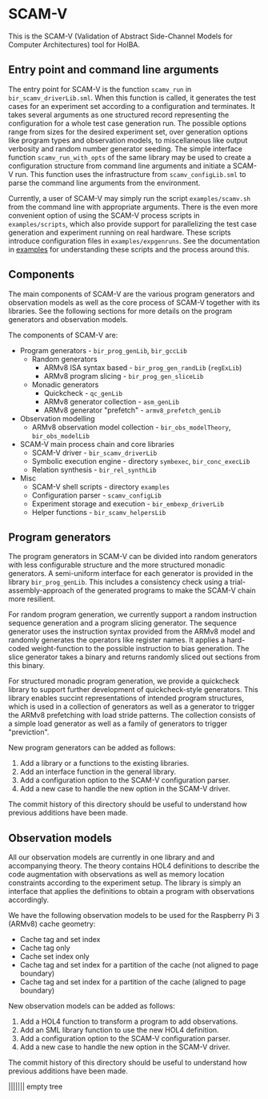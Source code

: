 # SCAM-V
This is the SCAM-V (Validation of Abstract Side-Channel Models for Computer Architectures) tool for HolBA.


## Entry point and command line arguments
The entry point for SCAM-V is the function `scamv_run` in `bir_scamv_driverLib.sml`.
When this function is called, it generates the test cases for an experiment set according to a configuration and terminates.
It takes several arguments as one structured record representing the configuration for a whole test case generation run.
The possible options range from sizes for the desired experiment set, over generation options like program types and observation models, to miscellaneous like output verbosity and random number generator seeding.
The simple interface function `scamv_run_with_opts` of the same library may be used to create a configuration structure from command line arguments and initiate a SCAM-V run.
This function uses the infrastructure from `scamv_configLib.sml` to parse the command line arguments from the environment.

Currently, a user of SCAM-V may simply run the script `examples/scamv.sh` from the command line with appropriate arguments.
There is the even more convenient option of using the SCAM-V process scripts in `examples/scripts`, which also provide support for parallelizing the test case generation and experiment running on real hardware.
These scripts introduce configuration files in `examples/expgenruns`.
See the documentation in [examples](https://github.com/kth-step/HolBA/tree/dev_scamv/src/tools/scamv/examples) for understanding these scripts and the process around this.


## Components
The main components of SCAM-V are the various program generators and observation models as well as the core process of SCAM-V together with its libraries.
See the following sections for more details on the program generators and observation models.

The components of SCAM-V are:
- Program generators - `bir_prog_genLib`, `bir_gccLib`
  - Random generators
    - ARMv8 ISA syntax based - `bir_prog_gen_randLib` (`regExLib`)
    - ARMv8 program slicing - `bir_prog_gen_sliceLib`
  - Monadic generators
    - Quickcheck - `qc_genLib`
    - ARMv8 generator collection - `asm_genLib`
    - ARMv8 generator "prefetch" - `armv8_prefetch_genLib`
- Observation modelling
  - ARMv8 observation model collection - `bir_obs_modelTheory`, `bir_obs_modelLib`
- SCAM-V main process chain and core libraries
  - SCAM-V driver - `bir_scamv_driverLib`
  - Symbolic execution engine - directory `symbexec`, `bir_conc_execLib`
  - Relation synthesis - `bir_rel_synthLib`
- Misc
  - SCAM-V shell scripts - directory `examples`
  - Configuration parser - `scamv_configLib`
  - Experiment storage and execution - `bir_embexp_driverLib`
  - Helper functions - `bir_scamv_helpersLib`


## Program generators
The program generators in SCAM-V can be divided into random generators with less configurable structure and the more structured monadic generators.
A semi-uniform interface for each generator is provided in the library `bir_prog_genLib`.
This includes a consistency check using a trial-assembly-approach of the generated programs to make the SCAM-V chain more resilient.

For random program generation, we currently support a random instruction sequence generation and a program slicing generator.
The sequence generator uses the instruction syntax provided from the ARMv8 model and randomly generates the operators like register names.
It applies a hard-coded weight-function to the possible instruction to bias generation.
The slice generator takes a binary and returns randomly sliced out sections from this binary.

For structured monadic program generation, we provide a quickcheck library to support further development of quickcheck-style generators.
This library enables succint representations of intended program structures, which is used in a collection of generators as well as a generator to trigger the ARMv8 prefetching with load stride patterns.
The collection consists of a simple load generator as well as a family of generators to trigger "previction".

New program generators can be added as follows:
1. Add a library or a functions to the existing libraries.
1. Add an interface function in the general library.
1. Add a configuration option to the SCAM-V configuration parser.
1. Add a new case to handle the new option in the SCAM-V driver.

The commit history of this directory should be useful to understand how previous additions have been made.


## Observation models
All our observation models are currently in one library and and accompanying theory.
The theory contains HOL4 definitions to describe the code augmentation with observations as well as memory location constraints according to the experiment setup.
The library is simply an interface that applies the definitions to obtain a program with observations accordingly.

We have the following observation models to be used for the Raspberry Pi 3 (ARMv8) cache geometry:
- Cache tag and set index
- Cache tag only
- Cache set index only
- Cache tag and set index for a partition of the cache (not aligned to page boundary)
- Cache tag and set index for a partition of the cache (aligned to page boundary)

New observation models can be added as follows:
1. Add a HOL4 function to transform a program to add observations.
1. Add an SML library function to use the new HOL4 definition.
1. Add a configuration option to the SCAM-V configuration parser.
1. Add a new case to handle the new option in the SCAM-V driver.

The commit history of this directory should be useful to understand how previous additions have been made.

||||||| empty tree
